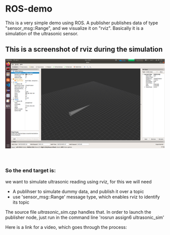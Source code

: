 # ROS-demo
This is a very simple demo using ROS. A publisher publishes data of type "sensor_msg::Range", and we visualize it on "rviz". Basically it is a simulation of the ultrasonic sensor.

## This is a screenshot of rviz during the simulation
![](images/rviz_sim.png) <br> <br><br> 
### So the end target is:
we want to simulate ultrasonic reading using rviz, for this we will need
- A publihser to simulate dummy data, and publish it over a topic
- use 'sensor_msg::Range' message type, which enables rviz to identify its topic

The source file *ultrasonic_sim.cpp* handles that. In order to launch the publisher node, just run in the command line 'rosrun assign6 ultrasonic_sim'

Here is a link for a video, which goes through the process:
